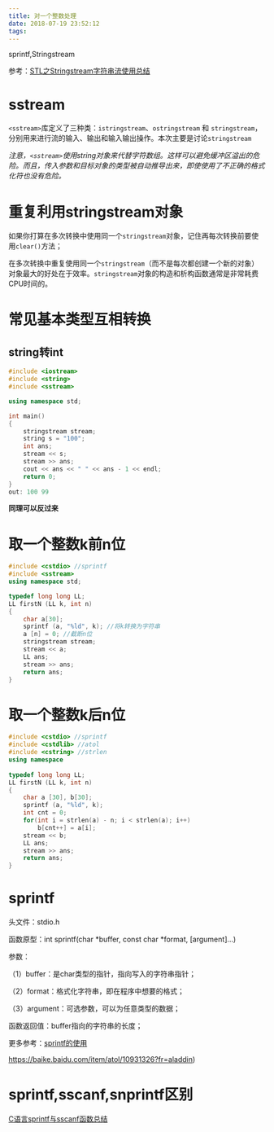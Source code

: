 ```yaml
---
title: 对一个整数处理
date: 2018-07-19 23:52:12
tags:
---
```


sprintf,Stringstream

<!-- more -->

参考：[STL之Stringstream字符串流使用总结](https://blog.csdn.net/fanyun_01/article/details/66967710)

# sstream

`<sstream>`库定义了三种类：`istringstream`、`ostringstream` 和 `stringstream`，分别用来进行流的输入、输出和输入输出操作。本次主要是讨论`stringstream`

*注意，`<sstream>`使用string对象来代替字符数组。这样可以避免缓冲区溢出的危险。而且，传入参数和目标对象的类型被自动推导出来，即使使用了不正确的格式化符也没有危险。*

# 重复利用stringstream对象

如果你打算在多次转换中使用同一个`stringstream`对象，记住再每次转换前要使用`clear()`方法；

在多次转换中重复使用同一个`stringstream`（而不是每次都创建一个新的对象）对象最大的好处在于效率。`stringstream`对象的构造和析构函数通常是非常耗费CPU时间的。

# 常见基本类型互相转换

## string转int

```c++
#include <iostream>
#include <string>
#include <sstream>

using namespace std;

int main()
{
    stringstream stream;
    string s = "100";
    int ans;
    stream << s;
    stream >> ans;
    cout << ans << " " << ans - 1 << endl;
    return 0;
}
out: 100 99
```

**同理可以反过来**

# 取一个整数k前n位

```c++
#include <cstdio> //sprintf
#include <sstream>
using namespace std;

typedef long long LL;
LL firstN (LL k, int n)
{
    char a[30];
    sprintf (a, "%ld", k); //将k转换为字符串
    a [n] = 0; //截断n位
    stringstream stream;
    stream << a;
    LL ans;
    stream >> ans;
    return ans;
}
```

# 取一个整数k后n位

```c++
#include <cstdio> //sprintf
#include <cstdlib> //atol
#include <cstring> //strlen
using namespace
    
typedef long long LL;
LL firstN (LL k, int n)
{
    char a [30], b[30];
    sprintf (a, "%ld", k);
    int cnt = 0;
    for(int i = strlen(a) - n; i < strlen(a); i++)
        b[cnt++] = a[i];
    stream << b;
    LL ans;
    stream >> ans;
    return ans;
}

```

# sprintf

头文件：stdio.h

函数原型：int sprintf(char *buffer, const char *format, [argument]...)

参数：  

（1）buffer：是char类型的指针，指向写入的字符串指针；  

（2）format：格式化字符串，即在程序中想要的格式；  

（3）argument：可选参数，可以为任意类型的数据；  

函数返回值：buffer指向的字符串的长度；  

更多参考：[sprintf的使用](https://blog.csdn.net/nopoppy/article/details/52589745)

https://baike.baidu.com/item/atol/10931326?fr=aladdin)



# sprintf,sscanf,snprintf区别

[C语言sprintf与sscanf函数总结](https://www.cnblogs.com/Anker/p/3351168.html)





